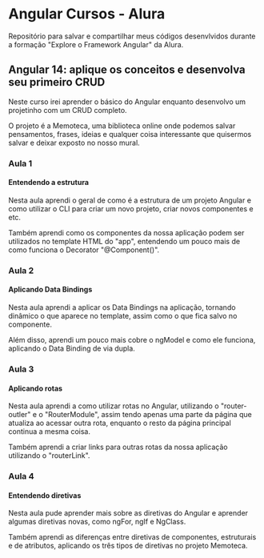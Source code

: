 # Angular Cursos - Alura

Repositório para salvar e compartilhar meus códigos desenvlvidos durante a formação "Explore o Framework Angular" da Alura.

## Angular 14: aplique os conceitos e desenvolva seu primeiro CRUD

Neste curso irei aprender o básico do Angular enquanto desenvolvo um projetinho com um CRUD completo.

O projeto é a Memoteca, uma biblioteca online onde podemos salvar pensamentos, frases, ideias e qualquer coisa interessante que quisermos salvar e deixar exposto no nosso mural.

### Aula 1

#### Entendendo a estrutura

Nesta aula aprendi o geral de como é a estrutura de um projeto Angular e como utilizar o CLI para criar um novo projeto, criar novos componentes e etc.

Também aprendi como os componentes da nossa aplicação podem ser utilizados no template HTML do "app", entendendo um pouco mais de como funciona o Decorator "@Component()".

### Aula 2

#### Aplicando Data Bindings

Nesta aula aprendi a aplicar os Data Bindings na aplicação, tornando dinâmico o que aparece no template, assim como o que fica salvo no componente.

Além disso, aprendi um pouco mais cobre o ngModel e como ele funciona, aplicando o Data Binding de via dupla.

### Aula 3

#### Aplicando rotas

Nesta aula aprendi a como utilizar rotas no Angular, utilizando o "router-outler" e o "RouterModule", assim tendo apenas uma parte da página que atualiza ao acessar outra rota, enquanto o resto da página principal continua a mesma coisa.

Também aprendi a criar links para outras rotas da nossa aplicação utilizando o "routerLink".

### Aula 4

#### Entendendo diretivas

Nesta aula pude aprender mais sobre as diretivas do Angular e aprender algumas diretivas novas, como ngFor, ngIf e NgClass.

Também aprendi as diferenças entre diretivas de componentes, estruturais e de atributos, aplicando os três tipos de diretivas no projeto Memoteca.
